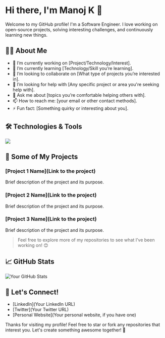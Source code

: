 # Hi there, I'm Manoj K 👋

Welcome to my GitHub profile! I'm a Software Engineer. I love working on open-source projects, solving interesting challenges, and continuously learning new things.

## 👨‍💻 About Me

- 🔭 I’m currently working on [Project/Technology/Interest].
- 🌱 I’m currently learning [Technology/Skill you’re learning].
- 👯 I’m looking to collaborate on [What type of projects you’re interested in].
- 🤔 I’m looking for help with [Any specific project or area you're seeking help with].
- 💬 Ask me about [topics you’re comfortable helping others with].
- 📫 How to reach me: [your email or other contact methods].
- ⚡ Fun fact: [Something quirky or interesting about you].

## 🛠️ Technologies & Tools
<img src="https://cdn3.iconfinder.com/data/icons/font-awesome-brands/640/golang-512.png"/>

## 🚀 Some of My Projects

### [Project 1 Name](Link to the project)
Brief description of the project and its purpose.

### [Project 2 Name](Link to the project)
Brief description of the project and its purpose.

### [Project 3 Name](Link to the project)
Brief description of the project and its purpose.

> Feel free to explore more of my repositories to see what I’ve been working on! 😊

## 📈 GitHub Stats

![Your GitHub Stats](https://github-readme-stats.vercel.app/api?username=Manoj-3868&show_icons=true&hide_title=true&count_private=true&hide=prs&theme=radical)

## 📣 Let's Connect!

- [LinkedIn](Your LinkedIn URL)
- [Twitter](Your Twitter URL)
- [Personal Website](Your personal website, if you have one)

Thanks for visiting my profile! Feel free to star or fork any repositories that interest you. Let's create something awesome together! 🚀

